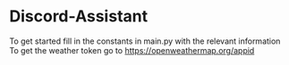 # Discord-Assistant
To get started fill in the constants in main.py with the relevant information
To get the weather token go to https://openweathermap.org/appid
